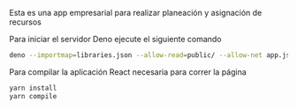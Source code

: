Esta es una app empresarial para realizar planeación y asignación de recursos

Para iniciar el servidor Deno ejecute el siguiente comando
```bash
deno --importmap=libraries.json --allow-read=public/ --allow-net app.js
```

Para compilar la aplicación React necesaria para correr la página
```bash
yarn install
yarn compile
```